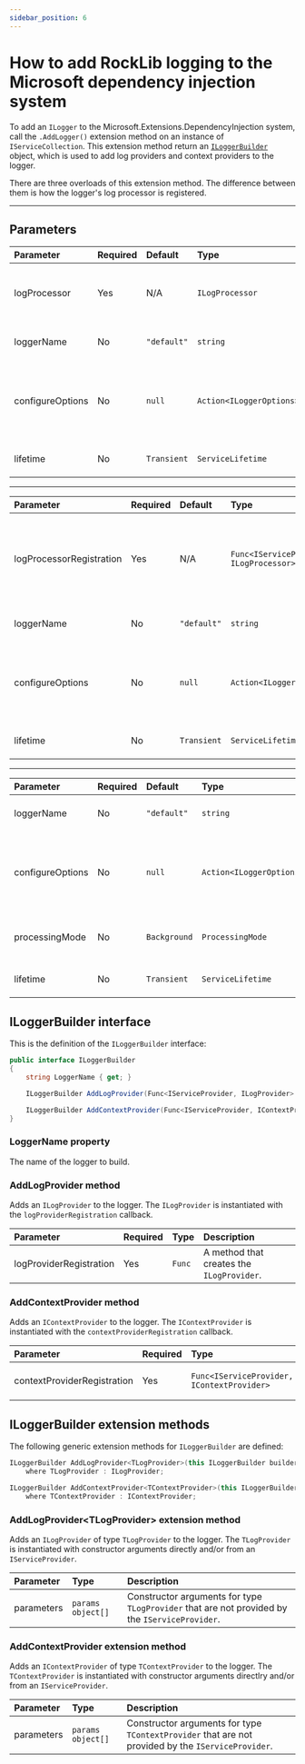 ```yaml
---
sidebar_position: 6
---
```


# How to add RockLib logging to the Microsoft dependency injection system

To add an `ILogger` to the Microsoft.Extensions.DependencyInjection system, call the `.AddLogger()` extension method on an instance of `IServiceCollection`. This extension method return an [`ILoggerBuilder`](#iloggerbuilder-interface) object, which is used to add log providers and context providers to the logger.

There are three overloads of this extension method. The difference between them is how the logger's log processor is registered.

---

## Parameters

| Parameter        | Required | Default     | Type                     | Description                                                                               |
|:-----------------|:---------|:------------|:-------------------------|:------------------------------------------------------------------------------------------|
| logProcessor     | Yes      | N/A         | `ILogProcessor`          | The object that will process log entries on behalf of the logger.                         |
| loggerName       | No       | `"default"` | `string`                 | The name of the logger to build.                                                          |
| configureOptions | No       | `null`      | `Action<ILoggerOptions>` | A delegate to configure the `ILoggerOptions` object that is used to configure the logger. |
| lifetime         | No       | `Transient` | `ServiceLifetime`        | The `ServiceLifetime` of the service.                                                     |

---

| Parameter                | Required | Default     | Type                                    | Description                                                                                          |
|:-------------------------|:---------|:------------|:----------------------------------------|:-----------------------------------------------------------------------------------------------------|
| logProcessorRegistration | Yes      | N/A         | `Func<IServiceProvider, ILogProcessor>` | The method used to create the `ILogProcessor` that will process log entries on behalf of the logger. |
| loggerName               | No       | `"default"` | `string`                                | The name of the logger to build.                                                                     |
| configureOptions         | No       | `null`      | `Action<ILoggerOptions>`                | A delegate to configure the `ILoggerOptions` object that is used to configure the logger.            |
| lifetime                 | No       | `Transient` | `ServiceLifetime`                       | The `ServiceLifetime` of the service.                                                                |

---

| Parameter        | Required | Default      | Type                     | Description                                                                               |
|:-----------------|:---------|:-------------|:-------------------------|:------------------------------------------------------------------------------------------|
| loggerName       | No       | `"default"`  | `string`                 | The name of the logger to build.                                                          |
| configureOptions | No       | `null`       | `Action<ILoggerOptions>` | A delegate to configure the `ILoggerOptions` object that is used to configure the logger. |
| processingMode   | No       | `Background` | `ProcessingMode`         | A value that indicates how the logger will process logs.                                  |
| lifetime         | No       | `Transient`  | `ServiceLifetime`        | The `ServiceLifetime` of the service.                                                     |

## ILoggerBuilder interface

This is the definition of the `ILoggerBuilder` interface:

```csharp
public interface ILoggerBuilder
{
    string LoggerName { get; }

    ILoggerBuilder AddLogProvider(Func<IServiceProvider, ILogProvider> logProviderRegistration);

    ILoggerBuilder AddContextProvider(Func<IServiceProvider, IContextProvider> contextProviderRegistration);
}
```

### LoggerName property
The name of the logger to build.

### AddLogProvider method
Adds an `ILogProvider` to the logger. The `ILogProvider` is instantiated with the `logProviderRegistration` callback.

| Parameter               | Required | Type   | Description                               |
|:------------------------|:---------|:-------|:------------------------------------------|
| logProviderRegistration | Yes      | `Func` | A method that creates the `ILogProvider`. |

### AddContextProvider method
Adds an `IContextProvider` to the logger. The `IContextProvider` is instantiated with the `contextProviderRegistration` callback.

| Parameter                   | Required | Type                                       | Description                                   |
|:----------------------------|:---------|:-------------------------------------------|:----------------------------------------------|
| contextProviderRegistration | Yes      | `Func<IServiceProvider, IContextProvider>` | A method that creates the `IContextProvider`. |

## ILoggerBuilder extension methods

The following generic extension methods for `ILoggerBuilder` are defined:

```csharp
ILoggerBuilder AddLogProvider<TLogProvider>(this ILoggerBuilder builder, params object[] parameters)
    where TLogProvider : ILogProvider;

ILoggerBuilder AddContextProvider<TContextProvider>(this ILoggerBuilder builder, params object[] parameters)
    where TContextProvider : IContextProvider;
```

### AddLogProvider\<TLogProvider\> extension method
Adds an `ILogProvider` of type `TLogProvider` to the logger. The `TLogProvider` is instantiated with constructor arguments directly and/or from an `IServiceProvider`.

| Parameter  | Type              | Description                                                                                    |
|:-----------|:------------------|:-----------------------------------------------------------------------------------------------|
| parameters | `params object[]` | Constructor arguments for type `TLogProvider` that are not provided by the `IServiceProvider`. |

### AddContextProvider extension method
Adds an `IContextProvider` of type `TContextProvider` to the logger. The `TContextProvider` is instantiated with constructor arguments directlry and/or from an `IServiceProvider`.

| Parameter  | Type              | Description                                                                                        |
|:-----------|:------------------|:---------------------------------------------------------------------------------------------------|
| parameters | `params object[]` | Constructor arguments for type `TContextProvider` that are not provided by the `IServiceProvider`. |
